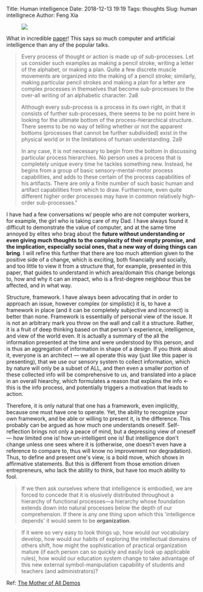 Title: Human intelligence
Date: 2018-12-13 19:19
Tags: thoughts
Slug: human intellignece
Author: Feng Xia

<figure class="col l8 m8 s12 right">
  <img src="{{SITEURL}}/images/old%20korean.jpg"/>
</figure>

What in incredible [paper][1]! This says so much computer and
artificial intelligence than any of the popular talks. 

> Every process of thought or action is made up of sub-processes. Let us
> consider such examples as making a pencil stroke, writing a letter of
> the alphabet, or making a plan. Quite a few discrete muscle movements
> are organized into the making of a pencil stroke; similarly, making
> particular pencil strokes and making a plan for a letter are complex
> processes in themselves that become sub-processes to the over-all
> writing of an alphabetic character.  2a8
> 
> Although every sub-process is a process in its own right, in that it
> consists of further sub-processes, there seems to be no point here in
> looking for the ultimate bottom of the process-hierarchical
> structure. There seems to be no way of telling whether or not the
> apparent bottoms (processes that cannot be further subdivided) exist
> in the physical world or in the limitations of human understanding.
> 2a9
> 
> In any case, it is not necessary to begin from the bottom in
> discussing particular process hierarchies. No person uses a process
> that is completely unique every time he tackles something
> new. Instead, he begins from a group of basic sensory-mental-motor
> process capabilities, and adds to these certain of the process
> capabilities of his artifacts. There are only a finite number of such
> basic human and artifact capabilities from which to draw. Furthermore,
> even quite different higher order processes may have in common
> relatively high-order sub-processes."
> 

I have had a few conversations w/ people who are not computer workers,
for example, the girl who is taking care of my Dad. I have always
found it difficult to demonstrate the value of computer, and at the
same time annoyed by elites who brag about the **future without
understanding or even giving much thoughts to the complexity of their
empty promise, and the implication, especially social ones, that a new
way of doing things can bring**. I will refine this further that there
are too much attention given to the positive side of a change, which
is exciting, both financially and socially, and too little to view it
from a structure that, for example, presented in this paper, that
guides to understand in which area/domain this change belongs to, how
and why it can an impact, who is a first-degree neighbour thus be
affected, and in what way.

Structure, framework. I have always been advocating that in order to
approach an issue, however complex (or simplistic) it is, to have a
framework in place (and it can be completely subjective and incorrect)
is better than none. Framework is essentially of personal view of the
issue. It is not an arbitrary mark you throw on the wall and call it a
structure. Rather, it is a fruit of deep thinking based on that
person's experience, intelligence, and view of the world even. It is
actually a summary of the all the information presented at the time
and were understood by this person, and is thus an aggregation of
information in shape of a design. If you think about it, everyone is
an architect &mdash; we all operate this way (just like this paper is
presenting), that we use our sensory system to collect information,
which by nature will only be a subset of ALL, and then even a smaller
portion of these collected info will be comprehensive to us, and
translated into a place in an overall hiearchy, which formulates a
reason that explains the info &larr; this is the info process, and
potentially triggers a motivation that leads to action.

Therefore, it is only natural that one has a framework, even
implicitly, because one must have one to operate. Yet, the ability to
recognize your own framework, and be able or willing to present it, is
the difference. This probably can be argued as how much one
understands oneself. Self-reflection brings not only a peace of mind, but a
depressing view of oneself &mdash; how limited one is! how
un-intelligent one is! But intelligence don't change unless one sees
where it is (otherwise, one doesn't even have a reference to compare
to, thus will know no improvement nor degradation). Thus, to define
and present one's view, is a bold move, which shows in affirmative
statements. But this is different from those emotion driven
entrepreneurs, who lack the ability to think, but have too much
ability to fool.

> If we then ask ourselves where that intelligence is embodied, we are
> forced to concede that it is elusively distributed throughout a
> hierarchy of functional processes—a hierarchy whose foundation extends
> down into natural processes below the depth of our comprehension. If
> there is any one thing upon which this 'intelligence depends' it would
> seem to be **organization**.
>

> If it were so very easy to look things up, how would our vocabulary
> develop, how would our habits of exploring the intellectual domains of
> others shift, how might the sophistication of practical organization
> mature (if each person can so quickly and easily look up applicable
> rules), how would our education system change to take advantage of
> this new external symbol-manipulation capability of students and
> teachers (and administrators)?

Ref: [The Mother of All Demos][2]

[1]: http://dougengelbart.org/content/view/138/000/
[2]: https://en.wikipedia.org/wiki/The_Mother_of_All_Demos
